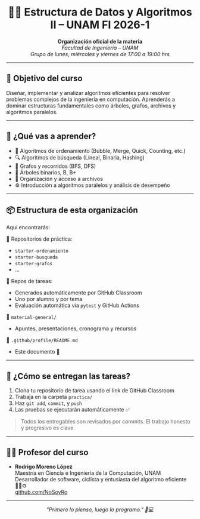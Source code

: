 <h1 align="center">👨‍🏫 Estructura de Datos y Algoritmos II – UNAM FI 2026-1</h1>

<p align="center">
  <strong>Organización oficial de la materia</strong><br>
  <em>Facultad de Ingeniería – UNAM</em><br>
  <em>Grupo de lunes, miércoles y viernes de 17:00 a 19:00 hrs</em>
</p>

---

## 🎯 Objetivo del curso

Diseñar, implementar y analizar algoritmos eficientes para resolver problemas complejos de la ingeniería en computación. Aprenderás a dominar estructuras fundamentales como árboles, grafos, archivos y algoritmos paralelos.

---

## 🧠 ¿Qué vas a aprender?

- 🔁 Algoritmos de ordenamiento (Bubble, Merge, Quick, Counting, etc.)
- 🔍 Algoritmos de búsqueda (Lineal, Binaria, Hashing)
- 🔗 Grafos y recorridos (BFS, DFS)
- 🌳 Árboles binarios, B, B+
- 💾 Organización y acceso a archivos
- ⚙️ Introducción a algoritmos paralelos y análisis de desempeño

---

## 📦 Estructura de esta organización

Aquí encontrarás:

📁 Repositorios de práctica:
- `starter-ordenamiento`
- `starter-busqueda`
- `starter-grafos`
- ...

📁 Repos de tareas:
- Generados automáticamente por GitHub Classroom  
- Uno por alumno y por tema  
- Evaluación automática vía `pytest` y GitHub Actions

📁 `material-general/`
- Apuntes, presentaciones, cronograma y recursos

📁 `.github/profile/README.md`
- Este documento 👋

---

## 🚀 ¿Cómo se entregan las tareas?

1. Clona tu repositorio de tarea usando el link de GitHub Classroom
2. Trabaja en la carpeta `practica/`
3. Haz `git add`, `commit`, y `push`
4. Las pruebas se ejecutarán automáticamente ✅

> Todos los entregables son revisados por commits. El trabajo honesto y progresivo es clave.

---

## 👨‍💻 Profesor del curso

- **Rodrigo Moreno López**  
  Maestría en Ciencia e Ingeniería de la Computación, UNAM  
  Desarrollador de software, ciclista y entusiasta del algoritmo eficiente 🚴‍♂️⚙️  
  [github.com/NoSoyRo](https://github.com/NoSoyRo)

---

<p align="center"><em>"Primero lo pienso, luego lo programo." 🧠💻</em></p>
